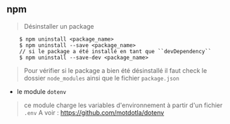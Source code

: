 npm
-
> Désinstaller un package
````shell script
    $ npm uninstall <package_name>
    $ npm uninstall --save <package_name>
    // si le package a été installé en tant que ``devDependency``
    $ npm uninstall --save-dev <package_name>
````
> Pour vérifier si le package a bien été désinstallé il faut check le dossier ``node_modules``
> ainsi que le fichier ``package.json``

- le module ``dotenv``
> ce module charge les variables d'environnement à partir d'un fichier ``.env`` 
 A voir : https://github.com/motdotla/dotenv
